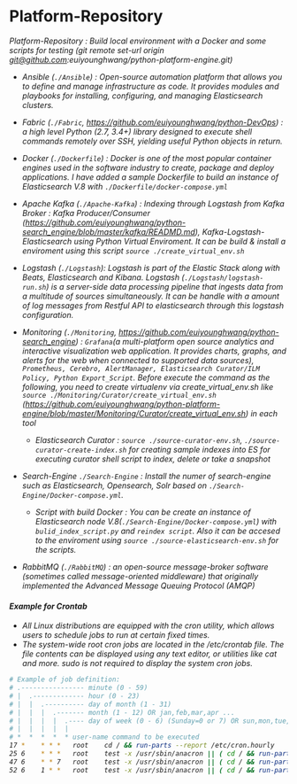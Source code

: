 # Platform-Repository
<i>Platform-Repository : Build local environment with a Docker and some scripts for testing (<i>git remote set-url origin git@github.com:euiyounghwang/python-platform-engine.git</i>)

- Ansible (`./Ansible`) : Open-source automation platform that allows you to define and manage infrastructure as code. It provides modules and playbooks for installing, configuring, and managing Elasticsearch clusters.
- Fabric (`./Fabric`, https://github.com/euiyounghwang/python-DevOps) : a high level Python (2.7, 3.4+) library designed to execute shell commands remotely over SSH, yielding useful Python objects in return. 
- Docker (`./Dockerfile`) : Docker is one of the most popular container engines used in the software industry to create, package and deploy applications. I have added a sample Dockerfile to build an instance of Elasticsearch V.8 with `./Dockerfile/docker-compose.yml`
- Apache Kafka (`./Apache-Kafka`) : Indexing through Logstash from Kafka Broker : Kafka Producer/Consumer (https://github.com/euiyounghwang/python-search_engine/blob/master/kafka/READMD.md), Kafka-Logstash-Elasticsearch using Python Virtual Enviroment. It can be build & install a enviroment using this script `source ./create_virtual_env.sh`
- Logstash (`./Logstash`): Logstash is part of the Elastic Stack along with Beats, Elasticsearch and Kibana. Logstash (`./Logstash/logstash-run.sh`) is a server-side data processing pipeline that ingests data from a multitude of sources simultaneously. It can be handle with a amount of log messages from Restful API to elasticsearch through this logstash configuration.
- Monitoring (`./Monitoring`, https://github.com/euiyounghwang/python-search_engine) : `Grafana`(a multi-platform open source analytics and interactive visualization web application. It provides charts, graphs, and alerts for the web when connected to supported data sources), `Prometheus, Cerebro, AlertManager, Elasticsearch Curator/ILM Policy, Python Export_Script`. Before execute the command as the following, you need to create virtualenv via create_virtual_env.sh like  `source ./Monitoring/Curator/create_virtual_env.sh` (https://github.com/euiyounghwang/python-platform-engine/blob/master/Monitoring/Curator/create_virtual_env.sh) in each tool
    - Elasticsearch Curator : `source ./source-curator-env.sh`, `./source-curator-create-index.sh` for creating sample indexes into ES for executing curator shell script to index, delete or take a snapshot

- Search-Engine `./Search-Engine` : Install the numer of search-engine such as Elasticsearch, Opensearch, Solr based on `./Search-Engine/Docker-compose.yml`. 
    - Script with build Docker : You can be create an instance of Elasticsearch node V.8(`./Search-Engine/Docker-compose.yml`) with `bulid_index_script.py` and `reindex script`. Also it can be accesed to the enviroment using `source ./source-elasticsearch-env.sh` for the scripts.
    
- RabbitMQ (`./RabbitMQ`) : an open-source message-broker software (sometimes called message-oriented middleware) that originally implemented the Advanced Message Queuing Protocol (AMQP)


#### Example for Crontab
- All Linux distributions are equipped with the cron utility, which allows users to schedule jobs to run at certain fixed times.
- The system-wide root cron jobs are located in the /etc/crontab file. The file contents can be displayed using any text editor, or utilities like cat and more. sudo is not required to display the system cron jobs.
```bash
# Example of job definition:
# .---------------- minute (0 - 59)
# |  .------------- hour (0 - 23)
# |  |  .---------- day of month (1 - 31)
# |  |  |  .------- month (1 - 12) OR jan,feb,mar,apr ...
# |  |  |  |  .---- day of week (0 - 6) (Sunday=0 or 7) OR sun,mon,tue,wed,thu,fri,sat
# |  |  |  |  |
# *  *  *  *  * user-name command to be executed
17 *	* * *	root    cd / && run-parts --report /etc/cron.hourly
25 6	* * *	root	test -x /usr/sbin/anacron || ( cd / && run-parts --report /etc/cron.daily )
47 6	* * 7	root	test -x /usr/sbin/anacron || ( cd / && run-parts --report /etc/cron.weekly )
52 6	1 * *	root	test -x /usr/sbin/anacron || ( cd / && run-parts --report /etc/cron.monthly )
